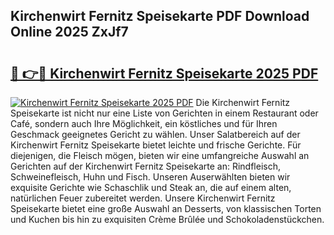## Kirchenwirt Fernitz Speisekarte PDF Download Online 2025 ZxJf7

# <h2><a href="http://gc5kkdn.nevu.top/?p=Kirchenwirt+Fernitz+Speisekarte">🔗 👉🔴 Kirchenwirt Fernitz Speisekarte 2025 PDF</a></h2>

[![Kirchenwirt Fernitz Speisekarte 2025 PDF](https://i.imgur.com/dBaPXMq.png)](http://gc5kkdn.nevu.top/?p=Kirchenwirt+Fernitz+Speisekarte)
Die Kirchenwirt Fernitz Speisekarte ist nicht nur eine Liste von Gerichten in einem Restaurant oder Café, sondern auch Ihre Möglichkeit, ein köstliches und für Ihren Geschmack geeignetes Gericht zu wählen. Unser Salatbereich auf der Kirchenwirt Fernitz Speisekarte bietet leichte und frische Gerichte. Für diejenigen, die Fleisch mögen, bieten wir eine umfangreiche Auswahl an Gerichten auf der Kirchenwirt Fernitz Speisekarte an: Rindfleisch, Schweinefleisch, Huhn und Fisch. Unseren Auserwählten bieten wir exquisite Gerichte wie Schaschlik und Steak an, die auf einem alten, natürlichen Feuer zubereitet werden. Unsere Kirchenwirt Fernitz Speisekarte bietet eine große Auswahl an Desserts, von klassischen Torten und Kuchen bis hin zu exquisiten Crème Brûlée und Schokoladenstückchen.
